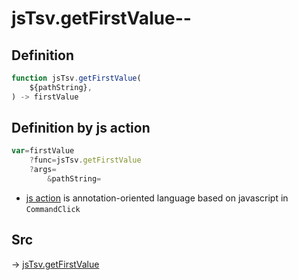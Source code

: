 # jsTsv.getFirstValue--

## Definition

```js.js
function jsTsv.getFirstValue(
	${pathString},
) -> firstValue
```


## Definition by js action

```js.js
var=firstValue
	?func=jsTsv.getFirstValue
	?args=
		&pathString=
```

- [js action](#) is annotation-oriented language based on javascript in `CommandClick`

## Src

-> [jsTsv.getFirstValue](https://github.com/puutaro/CommandClick/blob/master/app/src/main/java/com/puutaro/commandclick/fragment_lib/terminal_fragment/js_interface/tsv/JsTsv.kt#L14)



